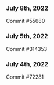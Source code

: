 ### July 8th, 2022

Commit #55680

### July 5th, 2022

Commit #314353


### July 4th, 2022

Commit #72281
